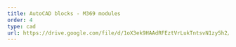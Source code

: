 ```yaml
---
title: AutoCAD blocks - M369 modules
order: 4
type: cad
url: https://drive.google.com/file/d/1oX3ek9HAAdRFEztVrLukTntsvN1zy5h2/view?usp=sharing
---
```

